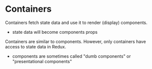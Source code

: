 # Containers

Containers fetch state data and use it to render (display) components.

* state data will become components props

Containers are similar to components. However, only containers have access to state data in Redux.

* components are sometimes called "dumb components" or "presentational components"
